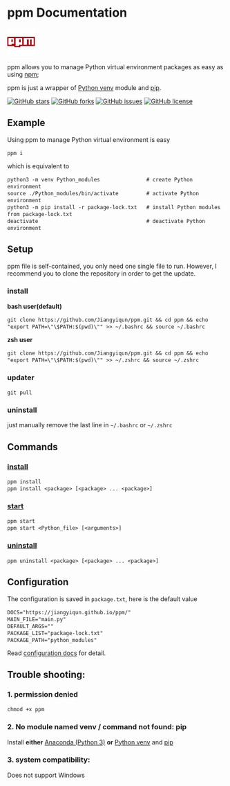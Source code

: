 # ppm Documentation

![](./images/logo.png)

ppm allows you to manage Python virtual environment packages as easy as using [npm](https://docs.npmjs.com/);

ppm is just a wrapper of [Python venv](https://docs.Python.org/3/library/venv.html) module and [pip](https://pypi.org/project/pip/).

[![GitHub stars](https://img.shields.io/github/stars/Jiangyiqun/ppm)](https://github.com/Jiangyiqun/ppm/stargazers)
[![GitHub forks](https://img.shields.io/github/forks/Jiangyiqun/ppm)](https://github.com/Jiangyiqun/ppm/network)
[![GitHub issues](https://img.shields.io/github/issues/Jiangyiqun/ppm)](https://github.com/Jiangyiqun/ppm/issues)
[![GitHub license](https://img.shields.io/github/license/Jiangyiqun/ppm)](https://github.com/Jiangyiqun/ppm)

## Example

Using ppm to manage Python virtual environment is easy

```shell
ppm i
```

which is equivalent to

```shell
python3 -m venv Python_modules               # create Python environment
source ./Python_modules/bin/activate         # activate Python environment
python3 -m pip install -r package-lock.txt   # install Python modules from package-lock.txt
deactivate                                   # deactivate Python environment
```

## Setup

ppm file is self-contained, you only need one single file to run. However, I recommend you to clone the repository in order to get the update.

### install

**bash user(default)**

```shell
git clone https://github.com/Jiangyiqun/ppm.git && cd ppm && echo "export PATH=\"\$PATH:$(pwd)\"" >> ~/.bashrc && source ~/.bashrc
```

**zsh user**

```shell
git clone https://github.com/Jiangyiqun/ppm.git && cd ppm && echo "export PATH=\"\$PATH:$(pwd)\"" >> ~/.zshrc && source ~/.zshrc
```

### updater

```shell
git pull
```

### uninstall

just manually remove the last line in `~/.bashrc` or `~/.zshrc`


## Commands

### [install](./articles/install.html)

```shell
ppm install
ppm install <package> [<package> ... <package>]
```

### [start](./articles/start.html)

```shell
ppm start
ppm start <Python_file> [<arguments>]
```

### [uninstall](./articles/uninstall.html)

```shell
ppm uninstall <package> [<package> ... <package>]
```

## Configuration

The configuration is saved in `package.txt`, here is the default value

```shell
DOCS="https://jiangyiqun.github.io/ppm/"
MAIN_FILE="main.py"
DEFAULT_ARGS=""
PACKAGE_LIST="package-lock.txt"
PACKAGE_PATH="python_modules"
```

Read [configuration docs](./articles/configuration.html) for detail.

## Trouble shooting:

### 1. permission denied

```shell
chmod +x ppm
```

### 2. No module named venv / command not found: pip

Install **either** [Anaconda (Python 3)](https://www.anaconda.com/distribution/#download-section)
**or** [Python venv](https://docs.Python.org/3/library/venv.html) and [pip](https://pypi.org/project/pip/)

### 3. system compatibility:

Does not support Windows
